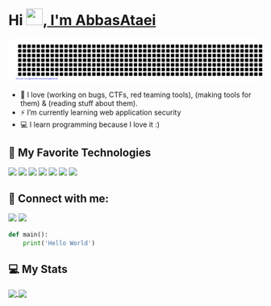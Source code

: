 # Hi <img src="https://media.giphy.com/media/hvRJCLFzcasrR4ia7z/giphy.gif" width="33px" height="33px">,<a href="https://github.com/AbbasAtaei/"> I'm AbbasAtaei </a>

![gitartwork](gitartwork.svg)

* 🚀 I love (working on bugs, CTFs, red teaming tools), (making tools for them) & (reading stuff about them).
* ⚡ I’m currently learning web application security
* 💻 I learn programming because I love it :)



## 🔧 My Favorite Technologies

![](https://img.shields.io/badge/Python-3477AC?style=for-the-badge&logo=python&logoColor=white)
![](https://img.shields.io/badge/JavaScript-f0db4f?style=for-the-badge&logo=javascript&logoColor=white)
![](https://img.shields.io/badge/Php-4B568C?style=for-the-badge&logo=php&logoColor=white)
![](https://img.shields.io/badge/MySQL-417399?style=for-the-badge&logo=mysql&logoColor=white)
![](https://img.shields.io/badge/Git-F03C2E?style=for-the-badge&logo=git&logoColor=white)
![](https://img.shields.io/badge/Linux-E9B81E?style=for-the-badge&logo=linux&logoColor=000000)
![](https://img.shields.io/badge/Arch%20Linux-1793D1?style=for-the-badge&logo=archlinux&logoColor=000000)

## 📨 Connect with me:

<a href="https://instagram.com/amirabbas.ati" rel="nofollow"><img src="https://camo.githubusercontent.com/b7267933c294e6861e74077fcb20ffc2d15477584c4a97f427eb40c2fced0502/68747470733a2f2f696d672e736869656c64732e696f2f62616467652f696e7374616772616d2d2532333132313030452e7376673f267374796c653d666f722d7468652d6261646765266c6f676f3d696e7374616772616d266c6f676f436f6c6f723d776869746526636f6c6f723d626c61636b" data-canonical-src="https://img.shields.io/badge/instagram-%2312100E.svg?&amp;style=for-the-badge&amp;logo=instagram&amp;logoColor=white&amp;color=black" style="max-width: 100%;"></a>
<a href="https://twitter.com/amirabbasataei" rel="nofollow"><img src="https://camo.githubusercontent.com/5d62a02cf5fc3c8ce128c06cc0bb342dc3c3006a6f74d5f2778cf4c4f7e5906f/68747470733a2f2f696d672e736869656c64732e696f2f62616467652f747769747465722d2532333144413146322e7376673f267374796c653d666f722d7468652d6261646765266c6f676f3d74776974746572266c6f676f436f6c6f723d776869746526636f6c6f723d626c61636b" data-canonical-src="https://img.shields.io/badge/twitter-%231DA1F2.svg?&amp;style=for-the-badge&amp;logo=twitter&amp;logoColor=white&amp;color=black" style="max-width: 100%;"></a>

```Python
def main():
    print('Hello World')
```

## 💻 My Stats 


<a href="https://github.com/abbasataei/">
  <img align="center" src="https://github-readme-stats.vercel.app/api?username=AbbasAtaei&hide=Vim+Script,Vim+Snippet,C&theme=tokyonight&hide_border=true&border_radius=10&bg_color=15,0d1117,1a1b26&show_icons=true&layout=compact)]" />
</a>
<a href="https://github.com/AbbasAtaei">
  <img align="center" src="https://github-readme-stats.vercel.app/api/top-langs/?username=AbbasAtaei&hide=Vim+Script,Vim+Snippet,C&theme=tokyonight&hide_border=true&border_radius=10&bg_color=15,0d1117,1a1b26&show_icons=true&layout=compact)" />
</a>
